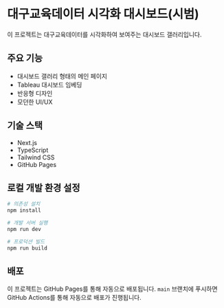 # 대구교육데이터 시각화 대시보드(시범)

이 프로젝트는 대구교육데이터를 시각화하여 보여주는 대시보드 갤러리입니다.

## 주요 기능

- 대시보드 갤러리 형태의 메인 페이지
- Tableau 대시보드 임베딩
- 반응형 디자인
- 모던한 UI/UX

## 기술 스택

- Next.js
- TypeScript
- Tailwind CSS
- GitHub Pages

## 로컬 개발 환경 설정

```bash
# 의존성 설치
npm install

# 개발 서버 실행
npm run dev

# 프로덕션 빌드
npm run build
```

## 배포

이 프로젝트는 GitHub Pages를 통해 자동으로 배포됩니다. `main` 브랜치에 푸시하면 GitHub Actions를 통해 자동으로 배포가 진행됩니다.
